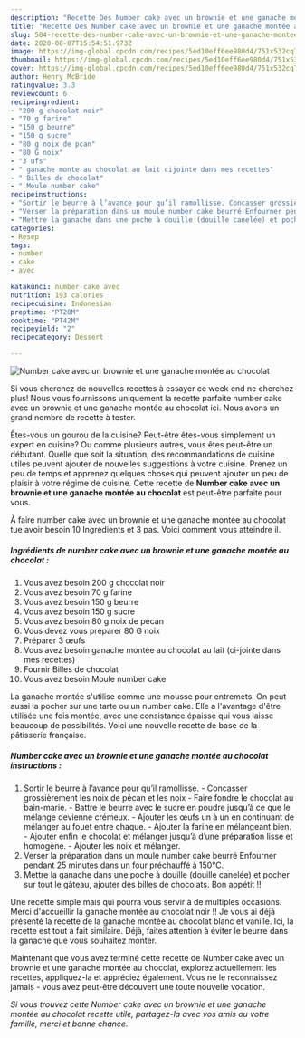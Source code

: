 ```yaml
---
description: "Recette Des Number cake avec un brownie et une ganache montée au chocolat"
title: "Recette Des Number cake avec un brownie et une ganache montée au chocolat"
slug: 584-recette-des-number-cake-avec-un-brownie-et-une-ganache-montee-au-chocolat
date: 2020-08-07T15:54:51.973Z
image: https://img-global.cpcdn.com/recipes/5ed10eff6ee980d4/751x532cq70/number-cake-avec-un-brownie-et-une-ganache-montee-au-chocolat-photo-principale-de-la-recette.jpg
thumbnail: https://img-global.cpcdn.com/recipes/5ed10eff6ee980d4/751x532cq70/number-cake-avec-un-brownie-et-une-ganache-montee-au-chocolat-photo-principale-de-la-recette.jpg
cover: https://img-global.cpcdn.com/recipes/5ed10eff6ee980d4/751x532cq70/number-cake-avec-un-brownie-et-une-ganache-montee-au-chocolat-photo-principale-de-la-recette.jpg
author: Henry McBride
ratingvalue: 3.3
reviewcount: 6
recipeingredient:
- "200 g chocolat noir"
- "70 g farine"
- "150 g beurre"
- "150 g sucre"
- "80 g noix de pcan"
- "80 G noix"
- "3 ufs"
- " ganache monte au chocolat au lait cijointe dans mes recettes"
- " Billes de chocolat"
- " Moule number cake"
recipeinstructions:
- "Sortir le beurre à l’avance pour qu’il ramollisse. Concasser grossièrement les noix de pécan et les noix Faire fondre le chocolat au bain-marie. Battre le beurre avec le sucre en poudre jusqu’à ce que le mélange devienne crémeux. Ajouter les œufs un à un en continuant de mélanger au fouet entre chaque. Ajouter la farine en mélangeant bien. Ajouter enfin le chocolat et mélanger jusqu’à d’une préparation lisse et homogène. Ajouter les noix et mélanger."
- "Verser la préparation dans un moule number cake beurré Enfourner pendant 25 minutes dans un four préchauffé à 150°C."
- "Mettre la ganache dans une poche à douille (douille canelée) et pocher sur tout le gâteau, ajouter des billes de chocolats. Bon appétit !!"
categories:
- Resep
tags:
- number
- cake
- avec

katakunci: number cake avec 
nutrition: 193 calories
recipecuisine: Indonesian
preptime: "PT20M"
cooktime: "PT42M"
recipeyield: "2"
recipecategory: Dessert

---
```



![Number cake avec un brownie et une ganache montée au chocolat](https://img-global.cpcdn.com/recipes/5ed10eff6ee980d4/751x532cq70/number-cake-avec-un-brownie-et-une-ganache-montee-au-chocolat-photo-principale-de-la-recette.jpg)

Si vous cherchez de nouvelles recettes à essayer ce week end ne cherchez plus! Nous vous fournissons uniquement la recette parfaite number cake avec un brownie et une ganache montée au chocolat ici. Nous avons un grand nombre de recette à tester.

Êtes-vous un gourou de la cuisine? Peut-être êtes-vous simplement un expert en cuisine? Ou comme plusieurs autres, vous êtes peut-être un débutant. Quelle que soit la situation, des recommandations de cuisine utiles peuvent ajouter de nouvelles suggestions à votre cuisine. Prenez un peu de temps et apprenez quelques choses qui peuvent ajouter un peu de plaisir à votre régime de cuisine. Cette recette de <strong> Number cake avec un brownie et une ganache montée au chocolat </strong> est peut-être parfaite pour vous.

<!--inarticleads1-->

À faire number cake avec un brownie et une ganache montée au chocolat tue avoir besoin 10 Ingrédients et 3 pas. Voici comment vous atteindre il.

##### Ingrédients de number cake avec un brownie et une ganache montée au chocolat :

1. Vous avez besoin 200 g chocolat noir
1. Vous avez besoin 70 g farine
1. Vous avez besoin 150 g beurre
1. Vous avez besoin 150 g sucre
1. Vous avez besoin 80 g noix de pécan
1. Vous devez vous préparer 80 G noix
1. Préparer 3 œufs
1. Vous avez besoin  ganache montée au chocolat au lait (ci-jointe dans mes recettes)
1. Fournir  Billes de chocolat
1. Vous avez besoin  Moule number cake


La ganache montée s&#39;utilise comme une mousse pour entremets. On peut aussi la pocher sur une tarte ou un number cake. Elle a l&#39;avantage d&#39;être utilisée une fois montée, avec une consistance épaisse qui vous laisse beaucoup de possibilités. Voici une nouvelle recette de base de la pâtisserie française. 

<!--inarticleads2-->

##### Number cake avec un brownie et une ganache montée au chocolat instructions :

1. Sortir le beurre à l’avance pour qu’il ramollisse. - Concasser grossièrement les noix de pécan et les noix - Faire fondre le chocolat au bain-marie. - Battre le beurre avec le sucre en poudre jusqu’à ce que le mélange devienne crémeux. - Ajouter les œufs un à un en continuant de mélanger au fouet entre chaque. - Ajouter la farine en mélangeant bien. - Ajouter enfin le chocolat et mélanger jusqu’à d’une préparation lisse et homogène. - Ajouter les noix et mélanger.
1. Verser la préparation dans un moule number cake beurré Enfourner pendant 25 minutes dans un four préchauffé à 150°C.
1. Mettre la ganache dans une poche à douille (douille canelée) et pocher sur tout le gâteau, ajouter des billes de chocolats. Bon appétit !!


Une recette simple mais qui pourra vous servir à de multiples occasions. Merci d&#39;accueillir la ganache montée au chocolat noir !! Je vous ai déjà présenté la recette de la ganache montée au chocolat blanc et vanille. Ici, la recette est tout à fait similaire. Déjà, faites attention à éviter le beurre dans la ganache que vous souhaitez monter. 

<!--inarticleads1-->

<p>
Maintenant que vous avez terminé cette recette de Number cake avec un brownie et une ganache montée au chocolat, explorez actuellement les recettes, appliquez-la et appréciez également. Vous ne le reconnaissez jamais - vous avez peut-être découvert une toute nouvelle vocation.
</p>

<p>
<i>Si vous trouvez cette Number cake avec un brownie et une ganache montée au chocolat recette utile, partagez-la avec vos amis ou votre famille, merci et bonne chance.</i>
</p>
